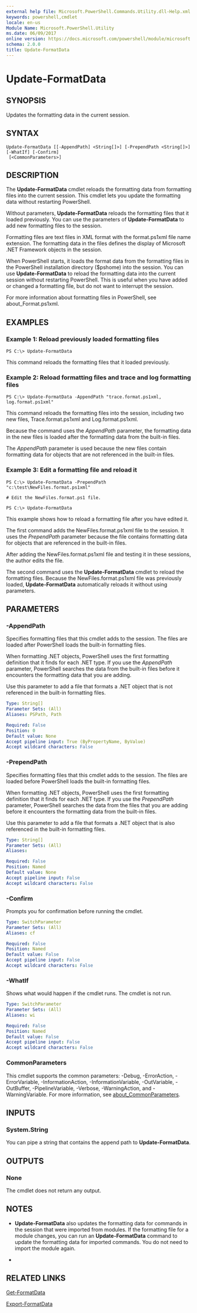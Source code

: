 ```yaml
---
external help file: Microsoft.PowerShell.Commands.Utility.dll-Help.xml
keywords: powershell,cmdlet
locale: en-us
Module Name: Microsoft.PowerShell.Utility
ms.date: 06/09/2017
online version: https://docs.microsoft.com/powershell/module/microsoft.powershell.utility/update-formatdata?view=powershell-6&WT.mc_id=ps-gethelp
schema: 2.0.0
title: Update-FormatData
---
```


# Update-FormatData

## SYNOPSIS
Updates the formatting data in the current session.

## SYNTAX

```
Update-FormatData [[-AppendPath] <String[]>] [-PrependPath <String[]>] [-WhatIf] [-Confirm]
 [<CommonParameters>]
```

## DESCRIPTION
The **Update-FormatData** cmdlet reloads the formatting data from formatting files into the current session.
This cmdlet lets you update the formatting data without restarting PowerShell.

Without parameters, **Update-FormatData** reloads the formatting files that it loaded previously.
You can use the parameters of **Update-FormatData** to add new formatting files to the session.

Formatting files are text files in XML format with the format.ps1xml file name extension.
The formatting data in the files defines the display of Microsoft .NET Framework objects in the session.

When PowerShell starts, it loads the format data from the formatting files in the PowerShell installation directory ($pshome) into the session.
You can use **Update-FormatData** to reload the formatting data into the current session without restarting PowerShell.
This is useful when you have added or changed a formatting file, but do not want to interrupt the session.

For more information about formatting files in PowerShell, see about_Format.ps1xml.

## EXAMPLES

### Example 1: Reload previously loaded formatting files
```
PS C:\> Update-FormatData
```

This command reloads the formatting files that it loaded previously.

### Example 2: Reload formatting files and trace and log formatting files
```
PS C:\> Update-FormatData -AppendPath "trace.format.ps1xml, log.format.ps1xml"
```

This command reloads the formatting files into the session, including two new files, Trace.format.ps1xml and Log.format.ps1xml.

Because the command uses the *AppendPath* parameter, the formatting data in the new files is loaded after the formatting data from the built-in files.

The *AppendPath* parameter is used because the new files contain formatting data for objects that are not referenced in the built-in files.

### Example 3: Edit a formatting file and reload it
```
PS C:\> Update-FormatData -PrependPath "c:\test\NewFiles.format.ps1xml"

# Edit the NewFiles.format.ps1 file.

PS C:\> Update-FormatData
```

This example shows how to reload a formatting file after you have edited it.

The first command adds the NewFiles.format.ps1xml file to the session.
It uses the *PrependPath* parameter because the file contains formatting data for objects that are referenced in the built-in files.

After adding the NewFiles.format.ps1xml file and testing it in these sessions, the author edits the file.

The second command uses the **Update-FormatData** cmdlet to reload the formatting files.
Because the NewFiles.format.ps1xml file was previously loaded, **Update-FormatData** automatically reloads it without using parameters.

## PARAMETERS

### -AppendPath
Specifies formatting files that this cmdlet adds to the session.
The files are loaded after PowerShell loads the built-in formatting files.

When formatting .NET objects, PowerShell uses the first formatting definition that it finds for each .NET type.
If you use the *AppendPath* parameter, PowerShell searches the data from the built-in files before it encounters the formatting data that you are adding.

Use this parameter to add a file that formats a .NET object that is not referenced in the built-in formatting files.

```yaml
Type: String[]
Parameter Sets: (All)
Aliases: PSPath, Path

Required: False
Position: 0
Default value: None
Accept pipeline input: True (ByPropertyName, ByValue)
Accept wildcard characters: False
```

### -PrependPath
Specifies formatting files that this cmdlet adds to the session.
The files are loaded before PowerShell loads the built-in formatting files.

When formatting .NET objects, PowerShell uses the first formatting definition that it finds for each .NET type.
If you use the *PrependPath* parameter, PowerShell searches the data from the files that you are adding before it encounters the formatting data from the built-in files.

Use this parameter to add a file that formats a .NET object that is also referenced in the built-in formatting files.

```yaml
Type: String[]
Parameter Sets: (All)
Aliases:

Required: False
Position: Named
Default value: None
Accept pipeline input: False
Accept wildcard characters: False
```

### -Confirm
Prompts you for confirmation before running the cmdlet.

```yaml
Type: SwitchParameter
Parameter Sets: (All)
Aliases: cf

Required: False
Position: Named
Default value: False
Accept pipeline input: False
Accept wildcard characters: False
```

### -WhatIf
Shows what would happen if the cmdlet runs.
The cmdlet is not run.

```yaml
Type: SwitchParameter
Parameter Sets: (All)
Aliases: wi

Required: False
Position: Named
Default value: False
Accept pipeline input: False
Accept wildcard characters: False
```

### CommonParameters
This cmdlet supports the common parameters: -Debug, -ErrorAction, -ErrorVariable, -InformationAction, -InformationVariable, -OutVariable, -OutBuffer, -PipelineVariable, -Verbose, -WarningAction, and -WarningVariable. For more information, see [about_CommonParameters](https://go.microsoft.com/fwlink/?LinkID=113216).

## INPUTS

### System.String
You can pipe a string that contains the append path to **Update-FormatData**.

## OUTPUTS

### None
The cmdlet does not return any output.

## NOTES
* **Update-FormatData** also updates the formatting data for commands in the session that were imported from modules. If the formatting file for a module changes, you can run an **Update-FormatData** command to update the formatting data for imported commands. You do not need to import the module again.

*

## RELATED LINKS

[Get-FormatData](Get-FormatData.md)

[Export-FormatData](Export-FormatData.md)
